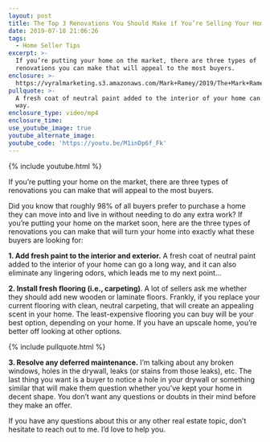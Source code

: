 ```yaml
---
layout: post
title: The Top 3 Renovations You Should Make if You’re Selling Your Home
date: 2019-07-18 21:06:26
tags:
  - Home Seller Tips
excerpt: >-
  If you’re putting your home on the market, there are three types of
  renovations you can make that will appeal to the most buyers.
enclosure: >-
  https://vyralmarketing.s3.amazonaws.com/Mark+Ramey/2019/The+Mark+Ramey+Group-+renovations+when+selling.mp4
pullquote: >-
  A fresh coat of neutral paint added to the interior of your home can go a long
  way.
enclosure_type: video/mp4
enclosure_time:
use_youtube_image: true
youtube_alternate_image:
youtube_code: 'https://youtu.be/M1inDp6f_Fk'
---
```


{% include youtube.html %}

If you’re putting your home on the market, there are three types of renovations you can make that will appeal to the most buyers.

Did you know that roughly 98% of all buyers prefer to purchase a home they can move into and live in without needing to do any extra work? If you’re putting your home on the market soon, here are the three types of renovations you can make that will turn your home into exactly what these buyers are looking for:

**1\. Add fresh paint to the interior and exterior.** A fresh coat of neutral paint added to the interior of your home can go a long way, and it can also eliminate any lingering odors, which leads me to my next point...

**2\. Install fresh flooring (i.e., carpeting)**. A lot of sellers ask me whether they should add new wooden or laminate floors. Frankly, if you replace your current flooring with clean, neutral carpeting, that will create an appealing scent in your home. The least-expensive flooring you can buy will be your best option, depending on your home. If you have an upscale home, you’re better off looking at other options.&nbsp;

{% include pullquote.html %}

**3\. Resolve any deferred maintenance.** I’m talking about any broken windows, holes in the drywall, leaks (or stains from those leaks), etc. The last thing you want is a buyer to notice a hole in your drywall or something similar that will make them question whether you’ve kept your home in decent shape. You don’t want any questions or doubts in their mind before they make an offer.&nbsp;

If you have any questions about this or any other real estate topic, don’t hesitate to reach out to me. I’d love to help you.&nbsp;<br>&nbsp;